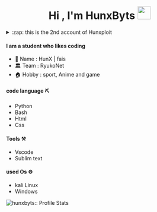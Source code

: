 <h1 align="center">Hi , I'm HunxByts  <img src="https://media.giphy.com/media/hvRJCLFzcasrR4ia7z/giphy.gif" width="35"></h1>
<details>
<summary>:zap: this is the 2nd account of Hunxploit</summary>
<a href="https://github.com/Hunxploit04">Hunxploit</a>
</details>

#### I am a student who likes coding 

- :boy: Name  : HunX | fais
- :classical_building: Team  : RyukoNet
- :house: Hobby : sport, Anime and game

#### code language :pick:
- Python
- Bash
- Html
- Css

#### Tools :hammer_and_pick:
- Vscode
- Sublim text

#### used Os :gear:
- kali Linux
- Windows

<p align="right align="center"><img src="https://github-readme-stats.vercel.app/api?username=HunxByts&show_icons=true&theme=transparent" alt="hunxbyts:: Profile Stats" /></p>





